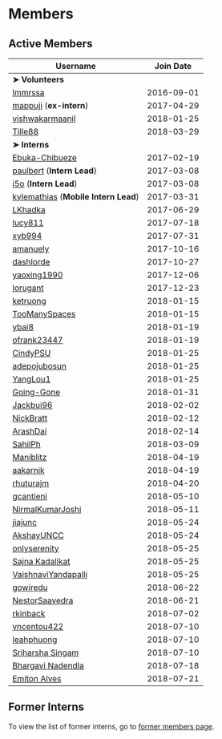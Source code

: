 # Members

## Active Members

|**Username**|**Join Date**|
|------------|-------------|
|**➤ Volunteers**||
|[lmmrssa](https://lmmrssa.github.io)| 2016-09-01 |
|[mappuji](profiles/mappuji.md) (**ex-intern**)| 2017-04-29 |
|[vishwakarmaanil](profiles/vishwakarmaanil.md)|2018-01-25|
|[Tille88](profiles/tille88.md)|2018-03-29|
|**➤ Interns**||
|[Ebuka-Chibueze](profiles/Ebuka-Chibueze.md)| 2017-02-19 |
|[paulbert](profiles/paulbert.md) (**Intern Lead**)| 2017-03-08 |
|[i5o](profiles/i5o.md) (**Intern Lead**)| 2017-03-08 |
|[kylemathias](profiles/kylemathias.md) (**Mobile Intern Lead**)| 2017-03-31 |
|[LKhadka](profiles/LKhadka.md)| 2017-06-29 |
|[lucy811](profiles/lucy811.md)| 2017-07-18 |
|[xyb994](profiles/xyb994.md)| 2017-07-31 |
|[amanuely](profiles/amanuely.md)| 2017-10-16 |
|[dashlorde](profiles/Dashlorde.md)| 2017-10-27 |
|[yaoxing1990](profiles/yaoxing1990.md)| 2017-12-06 |
|[lorugant](profiles/lorugant.md)|2017-12-23|
|[ketruong](profiles/ketruong.md)|2018-01-15|
|[TooManySpaces](profiles/TooManySpaces.md)|2018-01-15|
|[ybai8](profiles/ybai8.md)|2018-01-19|
|[ofrank23447](profiles/ofrank23447.md)|2018-01-19|
|[CindyPSU](profiles/cindypsu.md)|2018-01-25|
|[adepojubosun](profiles/adepojubosun.md)|2018-01-25|
|[YangLou1](profiles/YangLou1.md)|2018-01-25|
|[Going-Gone](profiles/Going-Gone.md)|2018-01-31|
|[Jackbui96](profiles/Jackbui96.md)|2018-02-02|
|[NickBratt](profiles/NickBratt.md)|2018-02-12|
|[ArashDai](profiles/ArashDai.md)|2018-02-14|
|[SahilPh](profiles/sahilph.md)|2018-03-09|
|[Maniblitz](profiles/Maniblitz.md)|2018-04-19|
|[aakarnik](profiles/aakarnik.md)|2018-04-19|
|[rhuturajm](profiles/rhuturajm.md)|2018-04-20|
|[gcantieni](profiles/gcantieni.md)|2018-05-10|
|[NirmalKumarJoshi](profiles/NirmalKumarJoshi.md)|2018-05-11|
|[jiajunc](profiles/jiajunc.md)|2018-05-24|
|[AkshayUNCC](profiles/akshayuncc.md)|2018-05-24|
|[onlyserenity](profiles/onlyserenity.md)|2018-05-25|
|[Sajna Kadalikat](profiles/sjkadali.md)|2018-05-25|
|[VaishnaviYandapalli](profiles/yyvaishnavi.md)|2018-05-25|
|[gowiredu](profiles/gowiredu.md)|2018-06-22|
|[NestorSaavedra](profiles/saavfoxdev.md)|2018-06-21|
|[rkinback](profiles/rkinback.md)|2018-07-02|
|[vncentou422](profiles/vncentou422.md)|2018-07-10|
|[leahphuong](profiles/leahphuong.md)|2018-07-10|
|[Sriharsha Singam](profiles/Sriharsha-Singam.md)|2018-07-10|
|[Bhargavi Nadendla](profiles/BhargaviNadendla.md)|2018-07-18|
|[Emiton Alves](profiles/Emiton.md)|2018-07-21|

## Former Interns

To view the list of former interns, go to [former members page](vi-former-members.md).
